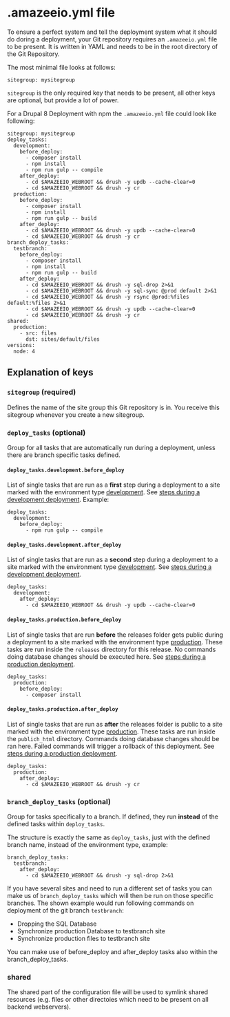 # .amazeeio.yml file

To ensure a perfect system and tell the deployment system what it should do doring a deployment, your Git repository requires an `.amazeeio.yml` file to be present. It is written in YAML and needs to be in the root directory of the Git Repository.

The most minimal file looks at follows:

```
sitegroup: mysitegroup
```

`sitegroup` is the only required key that needs to be present, all other keys are optional, but provide a lot of power.

For a Drupal 8 Deployment with npm the `.amazeeio.yml` file could look like following:

```
sitegroup: mysitegroup
deploy_tasks:
  development:
    before_deploy:
      - composer install
      - npm install
      - npm run gulp -- compile
    after_deploy:
      - cd $AMAZEEIO_WEBROOT && drush -y updb --cache-clear=0
      - cd $AMAZEEIO_WEBROOT && drush -y cr
  production:
    before_deploy:
      - composer install
      - npm install
      - npm run gulp -- build
    after_deploy:
      - cd $AMAZEEIO_WEBROOT && drush -y updb --cache-clear=0
      - cd $AMAZEEIO_WEBROOT && drush -y cr
branch_deploy_tasks:
  testbranch:
    before_deploy:
      - composer install
      - npm install
      - npm run gulp -- build
    after_deploy:
      - cd $AMAZEEIO_WEBROOT && drush -y sql-drop 2>&1
      - cd $AMAZEEIO_WEBROOT && drush -y sql-sync @prod default 2>&1
      - cd $AMAZEEIO_WEBROOT && drush -y rsync @prod:%files default:%files 2>&1
      - cd $AMAZEEIO_WEBROOT && drush -y updb --cache-clear=0
      - cd $AMAZEEIO_WEBROOT && drush -y cr
shared:
  production:
    - src: files
      dst: sites/default/files
versions:
  node: 4
```

## Explanation of keys

### `sitegroup` (required)
Defines the name of the site group this Git repository is in. You receive this sitegroup whenever you create a new sitegroup. 

### `deploy_tasks` (optional)
Group for all tasks that are automatically run during a deployment, unless there are branch specific tasks defined.

#### `deploy_tasks.development.before_deploy`
List of single tasks that are run as a **first** step during a deployment to a site marked with the environment type [development](../environment_type.md). See [steps during a development deployment](../automated_deployments.md). Example:

```
deploy_tasks:
  development:
    before_deploy:
      - npm run gulp -- compile
```

#### `deploy_tasks.development.after_deploy`
List of single tasks that are run as a **second** step during a deployment to a site marked with the environment type [development](../environment_type.md). See [steps during a development deployment](../automated_deployments.md).

```
deploy_tasks:
  development:
    after_deploy:
      - cd $AMAZEEIO_WEBROOT && drush -y updb --cache-clear=0
```

#### `deploy_tasks.production.before_deploy`
List of single tasks that are run **before** the releases folder gets public during a deployment to a site marked with the environment type [production](../environment_type.md). These tasks are run inside the `releases` directory for this release. No commands doing database changes should be executed here. See [steps during a production deployment](../automated_deployments.md).

```
deploy_tasks:
  production:
    before_deploy:
      - composer install
```

#### `deploy_tasks.production.after_deploy`
List of single tasks that are run as **after** the releases folder is public to a site marked with the environment type [production](../environment_type.md). These tasks are run inside the `publich_html` directory. Commands doing database changes should be ran here. Failed commands will trigger a rollback of this deployment. See [steps during a production deployment](../automated_deployments.md).

```
deploy_tasks:
  production:
    after_deploy:
      - cd $AMAZEEIO_WEBROOT && drush -y cr
```

### `branch_deploy_tasks` (optional)

Group for tasks specifically to a branch. If defined, they run **instead** of the defined tasks within `deploy_tasks`.

The structure is exactly the same as `deploy_tasks`, just with the defined branch name, instead of the environment type, example:

```
branch_deploy_tasks:
  testbranch:
    after_deploy:
      - cd $AMAZEEIO_WEBROOT && drush -y sql-drop 2>&1
```

If you have several sites and need to run a different set of tasks you can make us of `branch_deploy_tasks` which will then be run on those specific branches. The shown example would run following commands on deployment of the git branch `testbranch`:

  - Dropping the SQL Database
  - Synchronize production Database to testbranch site
  - Synchronize production files to testbranch site

You can make use of before_deploy and after_deploy tasks also within the branch_deploy_tasks.

### shared
The shared part of the configuration file will be used to symlink shared resources (e.g. files or other directoies which need to be present on all backend webservers).
